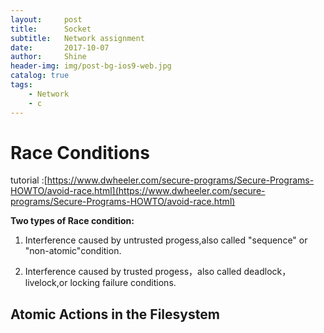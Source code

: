 ```yaml
---
layout:     post
title:      Socket
subtitle:   Network assignment
date:       2017-10-07
author:     Shine
header-img: img/post-bg-ios9-web.jpg
catalog: true
tags:
    - Network
    - c
---
```


# Race Conditions #

tutorial :[https://www.dwheeler.com/secure-programs/Secure-Programs-HOWTO/avoid-race.html](https://www.dwheeler.com/secure-programs/Secure-Programs-HOWTO/avoid-race.html)

**Two types of Race condition:**

1. Interference caused by untrusted progess,also called "sequence" or "non-atomic"condition.

2. Interference caused by trusted progess，also called deadlock，livelock,or locking failure conditions.

## Atomic Actions in the Filesystem ##



 